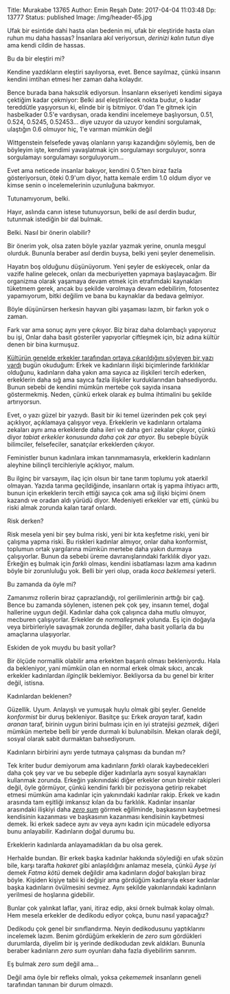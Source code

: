 Title: Murakabe 13765
Author: Emin Reşah
Date:  2017-04-04 11:03:48
Dp: 13777
Status: published
Image: /img/header-65.jpg

Ufak bir esintide dahi hasta olan bedenin mi, ufak bir eleştiride hasta olan
ruhun mu daha hassas? İnsanlara akıl veriyorsun, *derinizi kalın tutun* diye ama
kendi cildin de hassas. 

Bu da bir eleştiri mi?

Kendine yazdıkların eleştiri sayılıyorsa, evet. Bence sayılmaz, çünkü insanın
kendini imtihan etmesi her zaman daha kolaydır. 

Bence burada bana haksızlık ediyorsun. İnsanların ekseriyeti kendimi sigaya
çektiğim kadar çekmiyor: Belki asıl eleştirilecek nokta budur, o kadar
tereddütle yaşıyorsun ki, elinde bir iş bitmiyor. 0'dan 1'e gitmek için
hasbelkader 0.5'e vardıysan, orada kendini incelemeye başlıyorsun, 0.51, 0.524,
0.5245, 0.52453... diye uzuyor da uzuyor kendini sorgulamak, ulaştığın 0.6
olmuyor hiç, 1'e varman mümkün değil

Wittgenstein felsefede yavaş olanların yarışı kazandığını söylemiş, ben de
böyleyim işte, kendimi yavaşlatmak için sorgulamayı sorguluyor, sonra
sorgulamayı sorgulamayı sorguluyorum...

Evet ama neticede insanlar bakıyor, kendini 0.5'ten biraz fazla gösteriyorsun,
öteki 0.9'um diyor, hatta kemale erdim 1.0 oldum diyor ve kimse senin o
incelemelerinin uzunluğuna bakmıyor.

Tutunamıyorum, belki. 

Hayır, aslında canın istese tutunuyorsun, belki de asıl derdin budur, tutunmak
istediğin bir dal bulmak. 

Belki. Nasıl bir önerin olabilir?

Bir önerim yok, olsa zaten böyle yazılar yazmak yerine, onunla meşgul
olurduk. Bununla beraber asıl derdin buysa, belki yeni şeyler denemelisin. 

Hayatın boş olduğunu düşünüyorum. Yeni şeyler de eskiyecek, onlar da vazife
haline gelecek, onları da mecburiyetten yapmaya başlayacağım. Bir organizma
olarak yaşamaya devam etmek için etrafımdaki kaynakları tüketmem gerek, ancak bu
şekilde varolmaya devam edebilirim, fotosentez yapamıyorum, bitki değilim ve
bana bu kaynaklar da bedava gelmiyor.

Böyle düşünürsen herkesin hayvan gibi yaşaması lazım, bir farkın yok o zaman. 

Fark var ama sonuç aynı yere çıkıyor. Biz biraz daha dolambaçlı yapıyoruz bu
işi, Onlar daha basit gösteriler yapıyorlar çiftleşmek için, biz adına kültür
denen bir bina kurmuşuz. 

[Kültürün genelde erkekler tarafından ortaya çıkarıldığını söyleyen bir yazı vardı](http://www.denisdutton.com/baumeister.htm) bugün
okuduğum: Erkek ve kadınların ilişki biçimlerinde farklılıklar olduğunu,
kadınların daha yakın ama sayıca az ilişkileri tercih ederken, erkeklerin daha
sığ ama sayıca fazla ilişkiler kurduklarından bahsediyordu. Bunun sebebi de
kendini mümkün mertebe çok sayıda insana göstermekmiş. Neden, çünkü erkek olarak
*eş* bulma ihtimalini bu şekilde artırıyorsun.

Evet, o yazı güzel bir yazıydı. Basit bir iki temel üzerinden pek çok şeyi
açıklıyor, açıklamaya çalışıyor veya. Erkeklerin ve kadınların ortalama zekaları
aynı ama erkeklerde daha ileri ve daha geri zekalar çıkıyor, çünkü diyor *tabiat
erkekler konusunda daha çok zar atıyor.* Bu sebeple büyük bilimciler,
felsefeciler, sanatçılar erkeklerden çıkıyor. 

Feministler bunun kadınlara imkan tanınmamasıyla, erkeklerin kadınların aleyhine
bilinçli tercihleriyle açıklıyor, malum.

Bu ilginç bir varsayım, ilaç için olsun bir tane tarım toplumu yok ataerkil
olmayan. Yazıda tarıma geçildiğinde, insanların ortak iş yapma ihtiyacı arttı,
bunun için erkeklerin tercih ettiği sayıca çok ama sığ ilişki biçimi önem
kazandı ve oradan aldı yürüdü diyor. Medeniyeti erkekler var etti, çünkü bu
riski almak zorunda kalan taraf onlardı.

Risk derken?

Risk mesela yeni bir şey bulma riski, yeni bir kıta keşfetme riski, yeni bir
çalışma yapma riski. Bu riskleri kadınlar almıyor, onlar daha konformist,
toplumun ortak yargılarına mümkün mertebe daha yakın durmaya çalışıyorlar. Bunun
da sebebi üreme davranışlarındaki farklılık diyor yazı. Erkeğin eş bulmak için
*farklı* olması, kendini isbatlaması lazım ama kadının böyle bir zorunluluğu
yok. Belli bir yeri olup, orada *koca beklemesi* yeterli.

Bu zamanda da öyle mi?

Zamanımız rollerin biraz çaprazlandığı, rol gerilimlerinin arttığı bir
çağ. Bence bu zamanda söylenen, istenen pek çok şey, insanın temel, doğal
hallerine uygun değil. Kadınlar daha çok çalışınca daha mutlu olmuyor, mecburen
çalışıyorlar. Erkekler de *normalleşmek* yolunda. Eş için doğayla veya
birbirleriyle savaşmak zorunda değiller, daha basit yollarla da bu amaçlarına
ulaşıyorlar. 

Eskiden de yok muydu bu basit yollar?

Bir ölçüde normallik olabilir ama erkekten başarılı olması bekleniyordu. Hala da
bekleniyor, yani mümkün olan en normal erkek olmak sıkıcı, ancak erkekler
kadınlardan *ilginçlik* beklemiyor. Bekliyorsa da bu genel bir kriter değil,
istisna. 

Kadınlardan beklenen?

Güzellik. Uyum. Anlayışlı ve yumuşak huylu olmak gibi şeyler. Genelde
*konformist* bir duruş bekleniyor. Basitçe şu: Erkek *arayan* taraf, kadın
*aranan* taraf, birinin uygun birini bulması için en iyi stratejisi *gezmek,*
diğeri mümkün mertebe belli bir yerde durmalı ki bulunabilsin. Mekan olarak
değil, sosyal olarak sabit durmaktan bahsediyorum. 

Kadınların birbirini aynı yerde tutmaya çalışması da bundan mı?

Tek kriter budur demiyorum ama kadınların *farklı* olarak kaybedecekleri daha
çok şey var ve bu sebeple diğer kadınlarla aynı sosyal kaynakları kullanmak
zorunda. Erkeğin yakınındaki diğer erkekler onun birebir rakipleri değil, öyle
görmüyor, çünkü kendini farklı bir pozisyona getirip rekabet etmesi mümkün ama
kadınlar için yakınındaki kadınlar rakip. Erkek ve kadın arasında tam eşitliği
imkansız kılan da bu farklılık. Kadınlar insanlar arasındaki ilişkiyi
daha
[*zero sum*](https://tr.wikipedia.org/wiki/S%C4%B1f%C4%B1r_toplaml%C4%B1_oyun)
görmek eğiliminde, başkasının kaybetmesi kendisinin kazanması ve başkasının
kazanması kendisinin kaybetmesi demek. İki erkek sadece aynı av veya aynı kadın
için mücadele ediyorsa bunu anlayabilir. Kadınların doğal durumu bu.

Erkeklerin kadınlarda anlayamadıkları da bu olsa gerek. 

Herhalde bundan. Bir erkek başka kadınlar hakkında söylediği en ufak sözün bile,
karşı tarafta *hakaret* gibi anlaşıldığını anlamaz mesela, çünkü *Ayşe iyi*
demek *Fatma kötü* demek değildir ama kadınların *doğal* bakışları biraz
böyle. Kişiden kişiye tabii ki değişir ama gördüğüm kadarıyla ekser kadınlar
başka kadınların övülmesini sevmez. Aynı şekilde yakınlarındaki kadınların
yerilmesi de hoşlarına gidebilir.

Bunlar çok yalınkat laflar, yani, itiraz edip, aksi örnek bulmak kolay
olmalı. Hem mesela erkekler de dedikodu ediyor çokça, bunu nasıl yapacağız?

Dedikodu çok genel bir sınıflandırma. Neyin dedikodusunu yaptıklarını incelemek
lazım. Benim gördüğüm erkeklerin de *zero sum* gördükleri durumlarda, diyelim
bir iş yerinde dedikodudan zevk aldıkları. Bununla beraber kadınların *zero sum*
oyunları daha fazla diyebilirim sanırım.

Eş bulmak *zero sum* değil ama...

Değil ama öyle bir refleks olmalı, yoksa *çekememek* insanların geneli
tarafından tanınan bir durum olmazdı.
